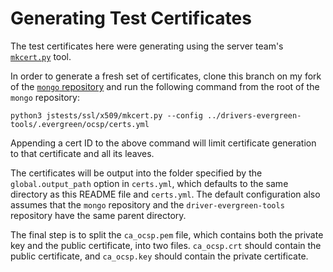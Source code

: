 # Generating Test Certificates

The test certificates here were generating using the server team's [`mkcert.py`](https://github.com/mongodb/mongo/blob/master/jstests/ssl/x509/mkcert.py) tool.

In order to generate a fresh set of certificates, clone this branch on my fork of the [`mongo` repository](https://github.com/vincentkam/mongo/tree/mkcert-ecdsa) and run the following command from the root of the `mongo` repository:

`python3 jstests/ssl/x509/mkcert.py --config ../drivers-evergreen-tools/.evergreen/ocsp/certs.yml`

Appending a cert ID to the above command will limit certificate generation to that certificate and all its leaves.

The certificates will be output into the folder specified by the `global.output_path` option in `certs.yml`, which defaults to the same directory as this README file and `certs.yml`. The default configuration also assumes that the `mongo` repository and the `driver-evergreen-tools` repository have the same parent directory.

The final step is to split the `ca_ocsp.pem` file, which contains both the private key and the public certificate, into two files. `ca_ocsp.crt` should contain the public certificate, and `ca_ocsp.key` should contain the private certificate.
